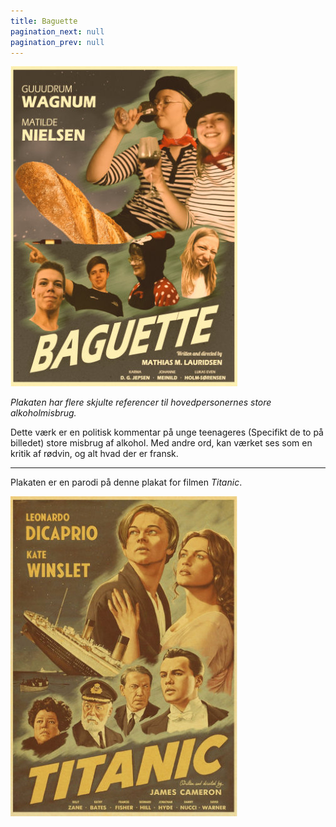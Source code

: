 ```yaml
---
title: Baguette
pagination_next: null
pagination_prev: null
---
```


[![Baguette](/img/digital/bagu_LRes.jpg)](/img/digital/bagu_HRes.jpg)

*Plakaten har flere skjulte referencer til hovedpersonernes store alkoholmisbrug.*

Dette værk er en politisk kommentar på unge teenageres (Specifikt de to på billedet) store misbrug af alkohol. Med andre ord, kan værket ses som en kritik af rødvin, og alt hvad der er fransk.

---

Plakaten er en parodi på denne plakat for filmen *Titanic*.

[![Reference](/img/digital/bagu_Ref.jpg)](/img/digital/bagu_Ref.jpg)
